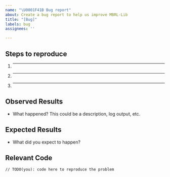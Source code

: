 ```yaml
---
name: "\U0001F41B Bug report"
about: Create a bug report to help us improve MBRL-Lib
title: "[Bug]"
labels: bug
assignees: ''

---
```


## Steps to reproduce

  1. _____
  2. _____
  3. _____

## Observed Results

  * What happened?  This could be a description, log output, etc.

## Expected Results

  * What did you expect to happen?

## Relevant Code

  ```
  // TODO(you): code here to reproduce the problem
  ```


<!--- In any case, don't hesitate to join and ask questions if you need on MBRL-Lib users Facebook group https://www.facebook.com/groups/mbrl-lib/ -->